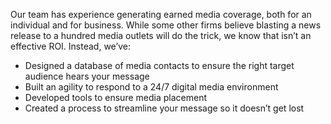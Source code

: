 <p>
              Our team has experience generating earned media coverage, both for
              an individual and for business. While some other firms believe
              blasting a news release to a hundred media outlets will do the
              trick, we know that isn’t an effective ROI. Instead, we’ve:
            </p>
            <ul class="list-disc space-y-4 ml-6">
              <li>
                Designed a database of media contacts to ensure the right
                target audience hears your message
              </li>
              <li>
                Built an agility to respond to a 24/7 digital media environment
              </li>
              <li>Developed tools to ensure media placement</li>
              <li>
                Created a process to streamline your message so it doesn’t get
                lost
              </li>
            </ul>
